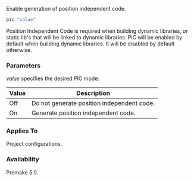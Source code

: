 Enable generation of position independent code.

```lua
pic "value"
```

Position Independent Code is required when building dynamic libraries, or static lib's that will be linked to dynamic libraries. PIC will be enabled by default when building dynamic libraries. It will be disabled by default otherwise.

### Parameters ###

*value* specifies the desired PIC mode:

| Value       | Description                                                       |
|-------------|-------------------------------------------------------------------|
| Off         | Do not generate position independent code.                        |
| On          | Generate position independent code.                               |

### Applies To ###

Project configurations.

### Availability ###

Premake 5.0.
